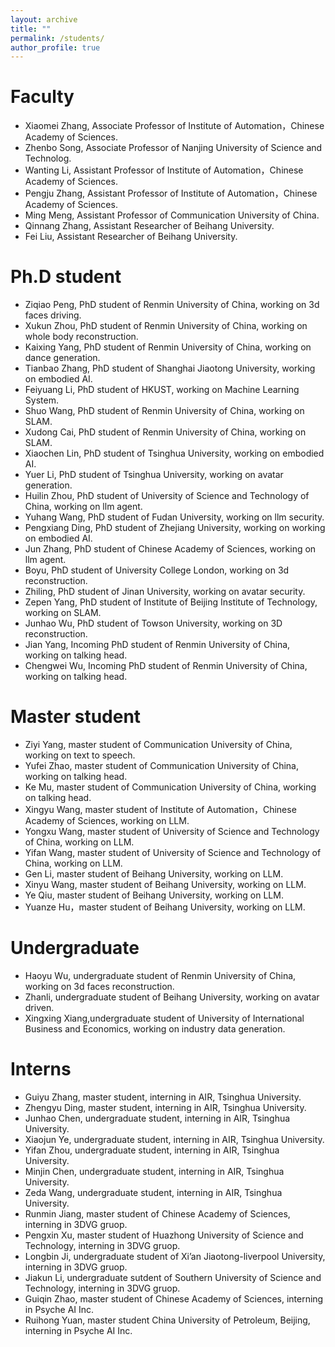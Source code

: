 ```yaml
---
layout: archive
title: ""
permalink: /students/
author_profile: true
---
```


Faculty
======
* Xiaomei Zhang, Associate Professor of Institute of Automation，Chinese Academy of Sciences.
* Zhenbo Song, Associate Professor of Nanjing University of Science and Technolog.
* Wanting Li, Assistant Professor of Institute of Automation，Chinese Academy of Sciences.
* Pengju Zhang, Assistant Professor of Institute of Automation，Chinese Academy of Sciences.
* Ming Meng,  Assistant Professor of Communication University of China.
* Qinnang Zhang, Assistant Researcher of Beihang University.
* Fei Liu, Assistant Researcher of Beihang University.



Ph.D student
======
* Ziqiao Peng, PhD student of Renmin University of China, working on 3d faces driving.
* Xukun Zhou, PhD student of Renmin University of China, working on whole body reconstruction.
* Kaixing Yang, PhD student of Renmin University of China, working on dance generation.
* Tianbao Zhang, PhD student of Shanghai Jiaotong University, working on embodied AI.
* Feiyuang Li, PhD student of  HKUST, working on Machine Learning System.
* Shuo Wang, PhD student of Renmin University of China, working on SLAM.
* Xudong Cai, PhD student of Renmin University of China, working on SLAM.
* Xiaochen Lin, PhD student of Tsinghua University, working on  embodied AI.
* Yuer Li,  PhD student of Tsinghua University, working on  avatar generation.
* Huilin Zhou,  PhD student of University of Science and Technology of China, working on llm agent.
* Yuhang Wang, PhD student of Fudan University, working on llm security.
* Pengxiang Ding, PhD student of Zhejiang University, working on  working on  embodied AI.
* Jun Zhang,  PhD student of Chinese Academy of Sciences, working on llm agent.
* Boyu, PhD student of University College London, working on 3d reconstruction.
* Zhiling, PhD student of Jinan University, working on avatar security.
* Zepen Yang, PhD student of Institute of Beijing Institute of Technology, working on SLAM.
* Junhao Wu,  PhD student of Towson University, working on 3D reconstruction.
* Jian Yang, Incoming PhD student of Renmin University of China, working on talking head.
* Chengwei Wu, Incoming PhD student of Renmin University of China, working on talking head.
  

  

Master student
======
* Ziyi Yang, master student of Communication University of China, working on text to speech.
* Yufei Zhao, master student of Communication University of China, working on talking head.
* Ke Mu, master student of Communication University of China, working on talking head.
* Xingyu Wang, master student of Institute of Automation，Chinese Academy of Sciences, working on LLM.
* Yongxu Wang, master student of University of Science and Technology of China, working on LLM.
* Yifan Wang, master student of University of Science and Technology of China, working on LLM.
* Gen Li, master student of Beihang University, working on LLM.
* Xinyu Wang, master student of Beihang University, working on LLM.
* Ye Qiu, master student of Beihang University, working on LLM.
* Yuanze Hu，master student of Beihang University, working on LLM.



Undergraduate
======
* Haoyu Wu, undergraduate student of Renmin University of China, working on 3d faces reconstruction.
* Zhanli, undergraduate student of Beihang University, working on avatar driven.
* Xingxing Xiang,undergraduate student of   University of International Business and Economics, working on industry data generation.


Interns
======
* Guiyu Zhang, master student, interning in AIR, Tsinghua University.
* Zhengyu Ding, master student, interning in AIR, Tsinghua University.
* Junhao Chen, undergraduate student, interning in AIR, Tsinghua University.
* Xiaojun Ye, undergraduate student, interning in AIR, Tsinghua University.
* Yifan Zhou, undergraduate student, interning in AIR, Tsinghua University.
* Minjin Chen, undergraduate student, interning in AIR, Tsinghua University.
* Zeda Wang,  undergraduate student, interning in AIR, Tsinghua University.
* Runmin Jiang, master student of Chinese Academy of Sciences, interning in 3DVG gruop.
* Pengxin Xu, master student of Huazhong University of Science and Technology, interning in 3DVG gruop.
* Longbin Ji, undergraduate student of Xi’an Jiaotong-liverpool University, interning in 3DVG gruop.
* Jiakun Li, undergraduate sutdent of Southern University of Science and Technology, interning in 3DVG gruop.
* Guiqin Zhao, master student of Chinese Academy of Sciences, interning in Psyche AI Inc.
* Ruihong Yuan, master student China University of Petroleum, Beijing, interning in Psyche AI Inc.
  
